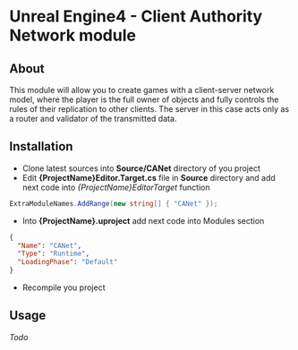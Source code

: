# Unreal Engine4 - Client Authority Network module

## About
This module will allow you to create games with a client-server network model, where the player is the full owner of objects and fully controls the rules of their replication to other clients. The server in this case acts only as a router and validator of the transmitted data.

## Installation
- Clone latest sources into **Source/CANet** directory of you project
- Edit **{ProjectName}Editor.Target.cs** file in **Source** directory and add next code into *{ProjectName}EditorTarget* function
```c#
ExtraModuleNames.AddRange(new string[] { "CANet" });
```
- Into **{ProjectName}.uproject** add next code into Modules section
```json
{
  "Name": "CANet",
  "Type": "Runtime",
  "LoadingPhase": "Default"
}
```
- Recompile you project

## Usage
*Todo*

